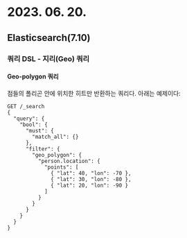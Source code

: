 # 2023. 06. 20.

## Elasticsearch(7.10)

### 쿼리 DSL - 지리(Geo) 쿼리

#### Geo-polygon 쿼리

점들의 폴리곤 안에 위치한 히트만 반환하는 쿼리다. 아래는 예제이다:

```http
GET /_search
{
  "query": {
    "bool": {
      "must": {
        "match_all": {}
      },
      "filter": {
        "geo_polygon": {
          "person.location": {
            "points": [
              { "lat": 40, "lon": -70 },
              { "lat": 30, "lon": -80 },
              { "lat": 20, "lon": -90 }
            ]
          }
        }
      }
    }
  }
}
```




